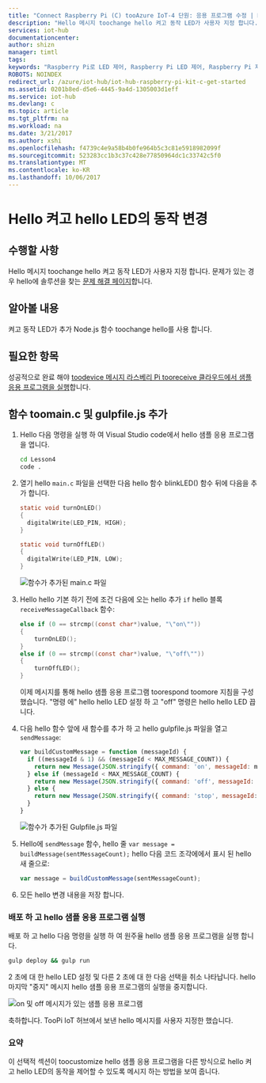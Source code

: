 ```yaml
---
title: "Connect Raspberry Pi (C) tooAzure IoT-4 단원: 응용 프로그램 수정 | Microsoft Docs"
description: "Hello 메시지 toochange hello 켜고 동작 LED가 사용자 지정 합니다."
services: iot-hub
documentationcenter: 
author: shizn
manager: timtl
tags: 
keywords: "Raspberry Pi로 LED 제어, Raspberry Pi LED 제어, Raspberry Pi 제어 LED"
ROBOTS: NOINDEX
redirect_url: /azure/iot-hub/iot-hub-raspberry-pi-kit-c-get-started
ms.assetid: 0201b8ed-d5e6-4445-9a4d-1305003d1eff
ms.service: iot-hub
ms.devlang: c
ms.topic: article
ms.tgt_pltfrm: na
ms.workload: na
ms.date: 3/21/2017
ms.author: xshi
ms.openlocfilehash: f4739c4e9a58b4b0fe964b5c3c81e5918982099f
ms.sourcegitcommit: 523283cc1b3c37c428e77850964dc1c33742c5f0
ms.translationtype: MT
ms.contentlocale: ko-KR
ms.lasthandoff: 10/06/2017
---
```

# <a name="change-hello-on-and-off-behavior-of-hello-led"></a>Hello 켜고 hello LED의 동작 변경
## <a name="what-you-will-do"></a>수행할 사항
Hello 메시지 toochange hello 켜고 동작 LED가 사용자 지정 합니다. 문제가 있는 경우 hello에 솔루션을 찾는 [문제 해결 페이지](iot-hub-raspberry-pi-kit-c-troubleshooting.md)합니다.

## <a name="what-you-will-learn"></a>알아볼 내용
켜고 동작 LED가 추가 Node.js 함수 toochange hello를 사용 합니다.

## <a name="what-you-need"></a>필요한 항목
성공적으로 완료 해야 [toodevice 메시지 라스베리 Pi tooreceive 클라우드에서 샘플 응용 프로그램을 실행](iot-hub-raspberry-pi-kit-c-lesson4-send-cloud-to-device-messages.md)합니다.

## <a name="add-functions-toomainc-and-gulpfilejs"></a>함수 toomain.c 및 gulpfile.js 추가
1. Hello 다음 명령을 실행 하 여 Visual Studio code에서 hello 샘플 응용 프로그램을 엽니다.

   ```bash
   cd Lesson4
   code .
   ```
2. 열기 hello `main.c` 파일을 선택한 다음 hello 함수 blinkLED() 함수 뒤에 다음을 추가 합니다.

   ```c
   static void turnOnLED()
   {
     digitalWrite(LED_PIN, HIGH);
   }

   static void turnOffLED()
   {
     digitalWrite(LED_PIN, LOW);
   }
   ```

   ![함수가 추가된 main.c 파일](media/iot-hub-raspberry-pi-lessons/lesson4/updated_app_c.png)
3. Hello hello 기본 하기 전에 조건 다음에 오는 hello 추가 `if` hello 블록 `receiveMessageCallback` 함수:

   ```c
   else if (0 == strcmp((const char*)value, "\"on\""))
   {
       turnOnLED();
   }
   else if (0 == strcmp((const char*)value, "\"off\""))
   {
       turnOffLED();
   }
   ```

   이제 메시지를 통해 hello 샘플 응용 프로그램 toorespond toomore 지침을 구성 했습니다. "명령 에" hello hello LED 설정 하 고 "off" 명령은 hello hello LED 끕니다.
4. 다음 hello 함수 앞에 새 함수를 추가 하 고 hello gulpfile.js 파일을 열고 `sendMessage`:

   ```javascript
   var buildCustomMessage = function (messageId) {
     if ((messageId & 1) && (messageId < MAX_MESSAGE_COUNT)) {
       return new Message(JSON.stringify({ command: 'on', messageId: messageId }));
     } else if (messageId < MAX_MESSAGE_COUNT) {
       return new Message(JSON.stringify({ command: 'off', messageId: messageId }));
     } else {
       return new Message(JSON.stringify({ command: 'stop', messageId: messageId }));
     }
   }
   ```

   ![함수가 추가된 Gulpfile.js 파일](media/iot-hub-raspberry-pi-lessons/lesson4/updated_gulpfile_c.png)
5. Hello에 `sendMessage` 함수, hello 줄 `var message = buildMessage(sentMessageCount);` hello 다음 코드 조각에에서 표시 된 hello 새 줄으로:

   ```javascript
   var message = buildCustomMessage(sentMessageCount);
   ```
6. 모든 hello 변경 내용을 저장 합니다.

### <a name="deploy-and-run-hello-sample-application"></a>배포 하 고 hello 샘플 응용 프로그램 실행
배포 하 고 hello 다음 명령을 실행 하 여 원주율 hello 샘플 응용 프로그램을 실행 합니다.

```bash
gulp deploy && gulp run
```

2 초에 대 한 hello LED 설정 및 다른 2 초에 대 한 다음 선택을 취소 나타납니다. hello 마지막 "중지" 메시지 hello 샘플 응용 프로그램의 실행을 중지합니다.

![on 및 off 메시지가 있는 샘플 응용 프로그램](media/iot-hub-raspberry-pi-lessons/lesson4/gulp_on_and_off_c.png)

축하합니다. TooPi IoT 허브에서 보낸 hello 메시지를 사용자 지정한 했습니다.

### <a name="summary"></a>요약
이 선택적 섹션이 toocustomize hello 샘플 응용 프로그램을 다른 방식으로 hello 켜고 hello LED의 동작을 제어할 수 있도록 메시지 하는 방법을 보여 줍니다.
